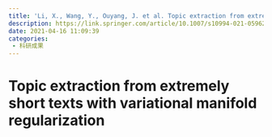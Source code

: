 ```yaml
---
title: 'Li, X., Wang, Y., Ouyang, J. et al. Topic extraction from extremely short texts with variational manifold regularization. Mach Learn 110, 1029–1066 (2021).'
description: https://link.springer.com/article/10.1007/s10994-021-05962-3
date: 2021-04-16 11:09:39
categories:
 - 科研成果
---
```

# Topic extraction from extremely short texts with variational manifold regularization